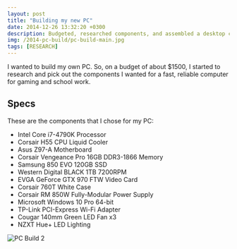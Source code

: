 ```yaml
---
layout: post
title: "Building my new PC"
date: 2014-12-26 13:32:20 +0300
description: Budgeted, researched components, and assembled a desktop computer for everything from gaming to CAD to school work.
img: /2014-pc-build/pc-build-main.jpg
tags: [RESEARCH]
---
```


I wanted to build my own PC. So, on a budget of about $1500, I started to research and pick out the components I wanted for a fast, reliable computer for gaming and school work.

## Specs
These are the components that I chose for my PC:
* Intel Core i7-4790K Processor
* Corsair H55 CPU Liquid Cooler
* Asus Z97-A Motherboard
* Corsair Vengeance Pro 16GB DDR3-1866 Memory
* Samsung 850 EVO 120GB SSD
* Western Digital BLACK 1TB 7200RPM
* EVGA GeForce GTX 970 FTW Video Card
* Corsair 760T White Case
* Corsair RM 850W Fully-Modular Power Supply
* Microsoft Windows 10 Pro 64-bit
* TP-Link PCI-Express Wi-Fi Adapter
* Cougar 140mm Green LED Fan x3
* NZXT Hue+ LED Lighting

![PC Build 2](http://wbenb.github.io/assets/img/2014-pc-build/pc_build_2.jpg)
